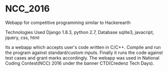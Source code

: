# NCC_2016
Webapp for competitive programming similar to Hackerearth

Technologies Used
Django 1.8.3, python 2.7, Database sqlite3, javacript, jquery, css, html

Its a webapp which accepts user's code written in C/C++. Compile and run the program against standard/custom inputs. Finally
it runs the code against test cases and grant marks accordingly.
The webapp was used in National Coding Contest(NCC) 2016 under the banner CTD(Credenz Tech Days).
